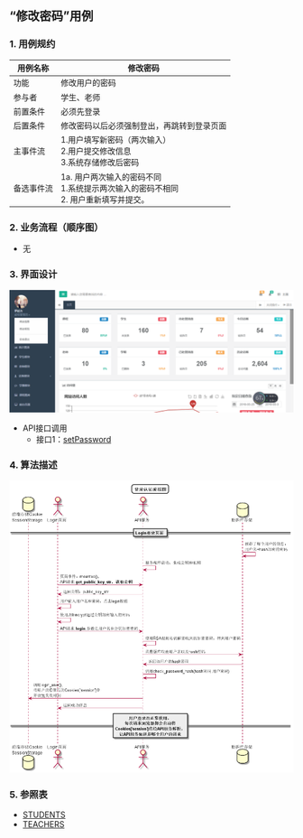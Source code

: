 ## “修改密码”用例

### 1. 用例规约

用例名称 | 修改密码
---|---
功能 | 修改用户的密码
参与者 | 学生、老师
前置条件 | 必须先登录
后置条件 | 修改密码以后必须强制登出，再跳转到登录页面
主事件流 | 1.用户填写新密码（两次输入）<br>2.用户提交修改信息 <br>3.系统存储修改后密码 
备选事件流 | 1a. 用户两次输入的密码不同    <br>1.系统提示两次输入的密码不相同   <br>2. 用户重新填写并提交。

### 2. 业务流程（顺序图）
- 无

### 3. 界面设计
![](../ui/登出-首页界面.png)
- API接口调用
    - 接口1：[setPassword](../impl/setPassword.md)
     

### 4. 算法描述
![](../images/修改密码算法描述.png)

### 5. 参照表
- [STUDENTS](../数据库设计.md)
- [TEACHERS](../数据库设计.md)
